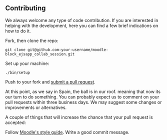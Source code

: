 ## Contributing
We always welcome any type of code contribution. If you are interested in helping with the development, here you can find a few brief indications on how to do it.

Fork, then clone the repo:

```
git clone git@github.com:your-username/moodle-block_ejsapp_collab_session.git
```

Set up your machine:

```
./bin/setup
```

Push to your fork and [submit a pull request](https://github.com/UNEDLabs/moodle-block_ejsapp_collab_session/compare/).

At this point, as we say in Spain, the ball is in our roof. meaning that now its our turn to do something. You can probably expect us to comment on your pull requests within three business days. We may suggest some changes or improvements or alternatives.

A couple of things that will increase the chance that your pull request is accepted:

Follow [Moodle's style guide](https://docs.moodle.org/33/en/MoodleDocs:Style_guide).
Write a good commit message.
